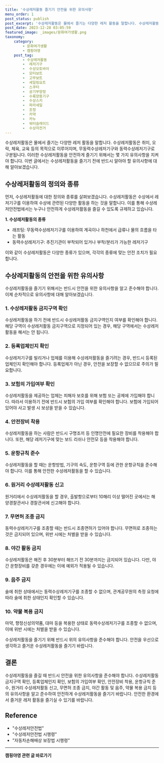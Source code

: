 ```yaml
---
title: '수상레저활동 즐기기 안전을 위한 유의사항'
menu_order: 1
post_status: publish
post_excerpt: '수상레저활동은 물에서 즐기는 다양한 레저 활동을 말합니다. 수상레저활동은 취미, 오락, 체육, 교육 등의 목적으로 이루어지며, 무동력수상레저기구와 동력수상레저기구로 구분됩니다. 이러한 수상레저활동을 안전하게 즐기기 위해서는 몇 가지 유의사항을 지켜야 합니다. 이번 글에서는 수상레저활동을 즐기기 전에 반드시 알아야 할 유의사항에 대해 알아보겠습니다.'
post_date: 2023-12-28 03:05:59
featured_image: _images/문화여가생활.png
taxonomy:
    category:
        - 문화여가생활
        - 캠핑야영
    post_tag:
        - 수상레저활동
        -  레저기구
        -  수상오토바이
        -  모터보트
        -  고무보트
        -  세일링요트
        -  스쿠터
        -  공기부양정
        -  수륙양용기구
        -  수상스키
        -  파라세일
        -  조정
        -  카약
        -  카누
        -  워터슬레이드
        -  수상자전거
---
```



수상레저활동은 물에서 즐기는 다양한 레저 활동을 말합니다. 수상레저활동은 취미, 오락, 체육, 교육 등의 목적으로 이루어지며, 무동력수상레저기구와 동력수상레저기구로 구분됩니다. 이러한 수상레저활동을 안전하게 즐기기 위해서는 몇 가지 유의사항을 지켜야 합니다. 이번 글에서는 수상레저활동을 즐기기 전에 반드시 알아야 할 유의사항에 대해 알아보겠습니다.

## 수상레저활동의 정의와 종류

먼저, 수상레저활동에 대한 정의와 종류를 살펴보겠습니다. 수상레저활동은 수상에서 레저기구를 이용하여 수상에 관련된 다양한 활동을 하는 것을 말합니다. 이를 통해 수상레저안전법에서는 누구나 안전하게 수상레저활동을 즐길 수 있도록 규제하고 있습니다.

**1. 수상레저활동의 종류**
- 래프팅: 무동력수상레저기구를 이용하여 계곡이나 하천에서 급류나 물의 흐름을 타는 활동
- 동력수상레저기구: 추진기관이 부착되어 있거나 부착/분리가 가능한 레저기구

이와 같이 수상레저활동은 다양한 종류가 있으며, 각각의 종류에 맞는 안전 조치가 필요합니다.

## 수상레저활동의 안전을 위한 유의사항

수상레저활동을 즐기기 위해서는 반드시 안전을 위한 유의사항을 알고 준수해야 합니다. 이제 순차적으로 유의사항에 대해 알아보겠습니다.

### 1. 수상레저활동 금지구역 확인

수상레저활동을 하기 전에 반드시 수상레저활동 금지구역인지 여부를 확인해야 합니다. 해당 구역이 수상레저활동 금지구역으로 지정되어 있는 경우, 해당 구역에서는 수상레저활동을 해서는 안 됩니다.

### 2. 등록업체인지 확인

수상레저기구를 빌리거나 업체를 이용해 수상레저활동을 즐기려는 경우, 반드시 등록된 업체인지 확인해야 합니다. 등록업체가 아닌 경우, 안전을 보장할 수 없으므로 주의가 필요합니다.

### 3. 보험의 가입여부 확인

수상레저활동을 제공하는 업체는 피해자 보호를 위해 보험 또는 공제에 가입해야 합니다. 따라서 이용하기 전에 반드시 보험의 가입 여부를 확인해야 합니다. 보험에 가입되어 있어야 사고 발생 시 보상을 받을 수 있습니다.

### 4. 안전장비 착용

수상레저활동을 하는 사람은 반드시 구명조끼 등 인명안전에 필요한 장비를 착용해야 합니다. 또한, 해당 레저기구에 맞는 보드 리쉬나 안전모 등을 착용해야 합니다.

### 5. 운항규칙 준수

수상레저활동을 할 때는 운항방법, 기구의 속도, 운항구역 등에 관한 운항규칙을 준수해야 합니다. 이를 통해 안전한 수상레저활동을 할 수 있습니다.

### 6. 원거리 수상레저활동 신고

원거리에서 수상레저활동을 할 경우, 출발항으로부터 10해리 이상 떨어진 곳에서는 해양경찰관서나 경찰관서에 신고해야 합니다.

### 7. 무면허 조종 금지

동력수상레저기구를 조종할 때는 반드시 조종면허가 있어야 합니다. 무면허로 조종하는 것은 금지되어 있으며, 위반 시에는 처벌을 받을 수 있습니다.

### 8. 야간 활동 금지

수상레저활동은 해진 후 30분부터 해뜨기 전 30분까지는 금지되어 있습니다. 다만, 야간 운항장비를 갖춘 경우에는 이에 예외가 적용될 수 있습니다.

### 9. 음주 금지

술에 취한 상태에서는 동력수상레저기구를 조종할 수 없으며, 관계공무원의 측정 요청에 따라 술에 취한 상태인지 확인할 수 있습니다.

### 10. 약물 복용 금지

마약, 향정신성의약품, 대마 등을 복용한 상태로 동력수상레저기구를 조종할 수 없으며, 이에 위반 시에는 처벌을 받을 수 있습니다.

수상레저활동을 즐기기 위해 반드시 위의 유의사항을 준수해야 합니다. 안전을 우선으로 생각하고 즐거운 수상레저활동을 즐기기 바랍니다.

## 결론

수상레저활동을 즐길 때 반드시 안전을 위한 유의사항을 준수해야 합니다. 수상레저활동 금지구역 확인, 등록업체인지 확인, 보험의 가입여부 확인, 안전장비 착용, 운항규칙 준수, 원거리 수상레저활동 신고, 무면허 조종 금지, 야간 활동 및 음주, 약물 복용 금지 등의 유의사항을 알고 준수하여 안전하게 수상레저활동을 즐기기 바랍니다. 안전한 환경에서 즐거운 레저 활동을 즐기실 수 있기를 바랍니다.

## Reference

- "수상레저안전법"
- "수상레저안전법 시행령"
- "자동차손해배상 보장법 시행령"


<!-- wp:separator -->
<hr class="wp-block-separator has-alpha-channel-opacity"/>
<!-- /wp:separator -->

<!-- wp:group {"backgroundColor":"base","layout":{"type":"constrained"}} -->
<div class="wp-block-group has-base-background-color has-background"><!-- wp:paragraph {"align":"center","fontSize":"medium"} -->
<p class="has-text-align-center has-large-font-size"><strong>캠핑야영 관련 글 바로가기</strong></p>
<!-- /wp:paragraph -->


<!-- wp:latest-posts
{"categories":[{"id":16146,"count":19,"description":"","link":"https://uknowlaw.com/category/%ec%ba%a0%ed%95%91%ec%95%bc%ec%98%81/","name":"캠핑야영","slug":"캠핑야영","taxonomy":"category","parent":0,"meta":[],"_links":{"self":[{"href":"https://uknowlaw.com/wp-json/wp/v2/categories/16146"}],"collection":[{"href":"https://uknowlaw.com/wp-json/wp/v2/categories"}],"about":[{"href":"https://uknowlaw.com/wp-json/wp/v2/taxonomies/category"}],"wp:post_type":[{"href":"https://uknowlaw.com/wp-json/wp/v2/posts?categories=16146"}],"curies":[{"name":"wp","href":"https://api.w.org/{rel}","templated":true}]}}],"postsToShow":100,"excerptLength":28,"postLayout":"grid","columns":2,"featuredImageAlign":"left","featuredImageSizeSlug":"large","fontSize":"small"} /--></div>
<!-- /wp:group -->
